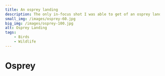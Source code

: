 ```yaml
---
title: An osprey landing
description: The only in-focus shot I was able to get of an osprey landing back in its nest
small_img: /images/osprey-60.jpg
big_img: /images/osprey-100.jpg
alt: Osprey Landing
tags:
    - Birds
    - Wildlife
---
```

# Osprey
